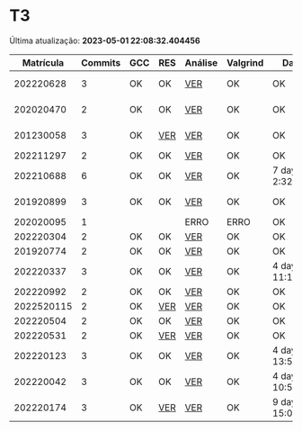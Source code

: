 # T3
Última atualização: **2023-05-01 22:08:32.404456**

|  Matrícula | Commits | GCC |  RES |  Análise |  Valgrind |  Data |  Duração | 
|---|---|---|---|---|---|---|---|
|  202220628 |  3 |  OK |  OK |   [VER](./relatorios/202220628/T3/report.html) |  OK |  OK |  8 days, 23:16:03 | 
|  202020470 |  2 |  OK |  OK |   [VER](./relatorios/202020470/T3/report.html) |  OK |  OK |  4 days, 1:51:02 | 
|  201230058 |  3 |  OK |  [VER](./relatorios/201230058/T3/resposta.txt) |   [VER](./relatorios/201230058/T3/report.html) |  OK |  OK |  1 day, 21:18:15 | 
|  202211297 |  2 |  OK |  OK |   [VER](./relatorios/202211297/T3/report.html) |  OK |  OK |  21:26:58 | 
|  202210688 |  6 |  OK |  OK |   [VER](./relatorios/202210688/T3/report.html) |  OK |  7 days, 2:32:37 |  11 days, 1:34:02 | 
|  201920899 |  3 |  OK |  OK |   [VER](./relatorios/201920899/T3/report.html) |  OK |  OK |  2 days, 13:34:10 | 
|  202020095 |  1 |   |   |   ERRO |  ERRO |  OK |  nada | 
|  202220304 |  2 |  OK |  OK |   [VER](./relatorios/202220304/T3/report.html) |  OK |  OK |  0:02:24 | 
|  201920774 |  2 |  OK |  OK |   [VER](./relatorios/201920774/T3/report.html) |  OK |  OK |  0:02:20 | 
|  202220337 |  3 |  OK |  OK |   [VER](./relatorios/202220337/T3/report.html) |  OK |  4 days, 11:12:55 |  6 days, 17:54:22 | 
|  202220992 |  2 |  OK |  OK |   [VER](./relatorios/202220992/T3/report.html) |  OK |  OK |  0:00:13 | 
|  2022520115 |  2 |  OK |  [VER](./relatorios/2022520115/T3/resposta.txt) |   [VER](./relatorios/2022520115/T3/report.html) |  OK |  OK |  3:32:51 | 
|  202220504 |  2 |  OK |  OK |   [VER](./relatorios/202220504/T3/report.html) |  OK |  OK |  5:30:52 | 
|  202220531 |  2 |  OK |  [VER](./relatorios/202220531/T3/resposta.txt) |   [VER](./relatorios/202220531/T3/report.html) |  OK |  OK |  0:00:48 | 
|  202220123 |  3 |  OK |  OK |   [VER](./relatorios/202220123/T3/report.html) |  OK |  4 days, 13:52:38 |  4 days, 20:37:20 | 
|  202220042 |  3 |  OK |  OK |   [VER](./relatorios/202220042/T3/report.html) |  OK |  4 days, 10:52:01 |  6 days, 20:22:49 | 
|  202220174 |  3 |  OK |  [VER](./relatorios/202220174/T3/resposta.txt) |   [VER](./relatorios/202220174/T3/report.html) |  OK |  9 days, 15:06:56 |  9 days, 18:04:36 | 

